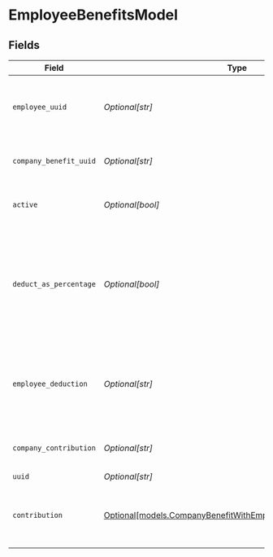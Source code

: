 # EmployeeBenefitsModel


## Fields

| Field                                                                                                                          | Type                                                                                                                           | Required                                                                                                                       | Description                                                                                                                    |
| ------------------------------------------------------------------------------------------------------------------------------ | ------------------------------------------------------------------------------------------------------------------------------ | ------------------------------------------------------------------------------------------------------------------------------ | ------------------------------------------------------------------------------------------------------------------------------ |
| `employee_uuid`                                                                                                                | *Optional[str]*                                                                                                                | :heavy_minus_sign:                                                                                                             | The UUID of the employee to which the benefit belongs.                                                                         |
| `company_benefit_uuid`                                                                                                         | *Optional[str]*                                                                                                                | :heavy_minus_sign:                                                                                                             | The UUID of the company benefit.                                                                                               |
| `active`                                                                                                                       | *Optional[bool]*                                                                                                               | :heavy_minus_sign:                                                                                                             | Whether the employee benefit is active.                                                                                        |
| `deduct_as_percentage`                                                                                                         | *Optional[bool]*                                                                                                               | :heavy_minus_sign:                                                                                                             | Whether the employee deduction amount should be treated as a percentage to be deducted from each payroll.                      |
| `employee_deduction`                                                                                                           | *Optional[str]*                                                                                                                | :heavy_minus_sign:                                                                                                             | The amount to be deducted, per pay period, from the employee's pay.                                                            |
| `company_contribution`                                                                                                         | *Optional[str]*                                                                                                                | :heavy_minus_sign:                                                                                                             | The value of the company contribution                                                                                          |
| `uuid`                                                                                                                         | *Optional[str]*                                                                                                                | :heavy_minus_sign:                                                                                                             | N/A                                                                                                                            |
| `contribution`                                                                                                                 | [Optional[models.CompanyBenefitWithEmployeeBenefitsContribution]](../models/companybenefitwithemployeebenefitscontribution.md) | :heavy_minus_sign:                                                                                                             | An object representing the type and value of the company contribution.                                                         |